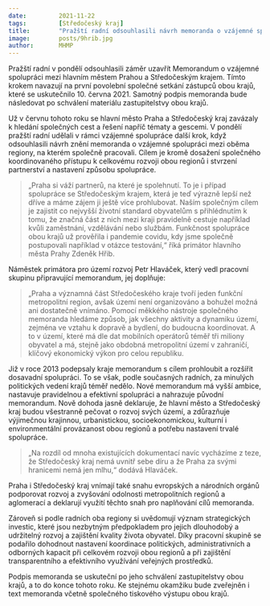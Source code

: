```yaml
---
date:         2021-11-22
tags:         [Středočeský kraj]
title:        "Pražští radní odsouhlasili návrh memoranda o vzájemné spolupráci hlavního města se Středočeským krajem"
image: 	      posts/9hrib.jpg
author:       MHMP
---
```


 

Pražští radní v pondělí odsouhlasili záměr uzavřít Memorandum o vzájemné spolupráci mezi hlavním městem Prahou a Středočeským krajem. Tímto krokem navazují na první povolební společné setkání zástupců obou krajů, které se uskutečnilo 10. června 2021. Samotný podpis memoranda bude následovat po schválení materiálu zastupitelstvy obou krajů.

Už v červnu tohoto roku se hlavní město Praha a Středočeský kraj zavázaly k hledání společných cest a řešení napříč tématy a gescemi. V pondělí pražští radní udělali v rámci vzájemné spolupráce další krok, když odsouhlasili návrh znění memoranda o vzájemné spolupráci mezi oběma regiony, na kterém společně pracovali. Cílem je kromě dosažení společného koordinovaného přístupu k celkovému rozvoji obou regionů i stvrzení partnerství a nastavení způsobu spolupráce.

> „Praha si váží partnerů, na které je spolehnutí. To je i případ spolupráce se Středočeským krajem, která je teď výrazně lepší než dříve a máme zájem ji ještě více prohlubovat. Naším společným cílem je zajistit co nejvyšší životní standard obyvatelům s přihlédnutím k tomu, že značná část z nich mezi kraji pravidelně cestuje například kvůli zaměstnání, vzdělávání nebo službám. Funkčnost spolupráce obou krajů už prověřila i pandemie covidu, kdy jsme společně postupovali například v otázce testování,“ říká primátor hlavního města Prahy Zdeněk Hřib.

Náměstek primátora pro území rozvoj Petr Hlaváček, který vedl pracovní skupinu připravující memorandum, jej doplňuje: 

> „Praha a významná část Středočeského kraje tvoří jeden funkční metropolitní region, avšak území není organizováno a bohužel možná ani dostatečně vnímáno. Pomocí měkkého nástroje společného memoranda hledáme způsob, jak všechny aktivity a dynamiku území, zejména ve vztahu k dopravě a bydlení, do budoucna koordinovat. A to v území, které má dle dat mobilních operátorů téměř tři miliony obyvatel a má, stejně jako obdobná metropolitní území v zahraničí, klíčový ekonomický výkon pro celou republiku. 

Již v roce 2013 podepsaly kraje memorandum s cílem prohloubit a rozšířit dosavadní spolupráci. To se však, podle současných radních, za minulých politických vedení krajů téměř nedělo. Nové memorandum má vyšší ambice, nastavuje pravidelnou a efektivní spolupráci a nahrazuje původní memorandum. Nově dohoda jasně deklaruje, že hlavní město a Středočeský kraj budou všestranně pečovat o rozvoj svých území, a zdůrazňuje výjimečnou krajinnou, urbanistickou, socioekonomickou, kulturní i environmentální provázanost obou regionů a potřebu nastavení trvalé spolupráce.

> „Na rozdíl od mnoha existujících dokumentací navíc vycházíme z teze, že Středočeský kraj nemá uvnitř sebe díru a že Praha za svými hranicemi nemá jen mlhu,“ dodává Hlaváček.

Praha i Středočeský kraj vnímají také snahu evropských a národních orgánů podporovat rozvoj a zvyšování odolnosti metropolitních regionů a aglomerací a deklarují využití těchto snah pro naplňování cílů memoranda.

Zároveň si podle radních oba regiony si uvědomují význam strategických investic, které jsou nezbytným předpokladem pro jejich dlouhodobý a udržitelný rozvoj a zajištění kvality života obyvatel. Díky pracovní skupině se podařilo dohodnout nastavení koordinace politických, administrativních a odborných kapacit při celkovém rozvoji obou regionů a při zajištění transparentního a efektivního využívání veřejných prostředků.

Podpis memoranda se uskuteční po jeho schválení zastupitelstvy obou krajů, a to do konce tohoto roku. Ke stejnému okamžiku bude zveřejněn i text memoranda včetně společného tiskového výstupu obou krajů.
